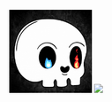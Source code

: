 
<p align="left">
          <img src =https://github.com/Slayer98/Slayer98/blob/main/_main.gif width="150" height="150" >
          <img src =https://github.com/Slayer98/Slayer98/blob/main/src/void.gif height="150" style=”margin: 1px 1px 500px 1px;”> 

</p>


<!---# Hello --->
